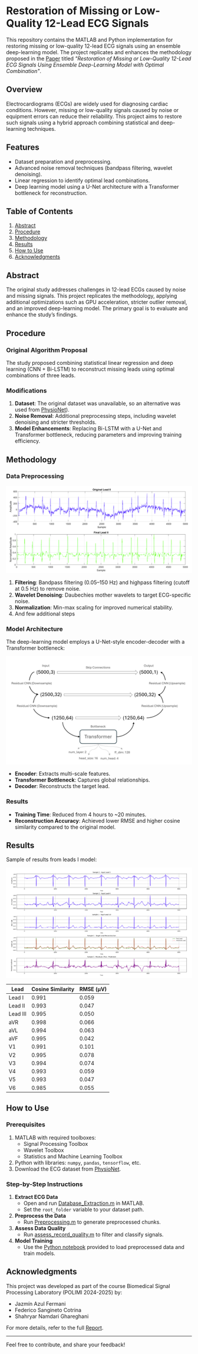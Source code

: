 # Restoration of Missing or Low-Quality 12-Lead ECG Signals

This repository contains the MATLAB and Python implementation for restoring missing or low-quality 12-lead ECG signals using an ensemble deep-learning model. The project replicates and enhances the methodology proposed in the [Paper](./paper.pdf) titled *"Restoration of Missing or Low-Quality 12-Lead ECG Signals Using Ensemble Deep-Learning Model with Optimal Combination"*. 

## Overview
Electrocardiograms (ECGs) are widely used for diagnosing cardiac conditions. However, missing or low-quality signals caused by noise or equipment errors can reduce their reliability. This project aims to restore such signals using a hybrid approach combining statistical and deep-learning techniques.

## Features
- Dataset preparation and preprocessing.
- Advanced noise removal techniques (bandpass filtering, wavelet denoising).
- Linear regression to identify optimal lead combinations.
- Deep learning model using a U-Net architecture with a Transformer bottleneck for reconstruction.

## Table of Contents
1. [Abstract](#abstract)
2. [Procedure](#procedure)
3. [Methodology](#methodology)
4. [Results](#results)
5. [How to Use](#how-to-use)
6. [Acknowledgments](#acknowledgments)

## Abstract
The original study addresses challenges in 12-lead ECGs caused by noise and missing signals. This project replicates the methodology, applying additional optimizations such as GPU acceleration, stricter outlier removal, and an improved deep-learning model. The primary goal is to evaluate and enhance the study’s findings.

## Procedure
### Original Algorithm Proposal
The study proposed combining statistical linear regression and deep learning (CNN + Bi-LSTM) to reconstruct missing leads using optimal combinations of three leads.

### Modifications
1. **Dataset**: The original dataset was unavailable, so an alternative was used from [PhysioNet](https://physionet.org/content/ecg-arrhythmia/1.0.0/)).
2. **Noise Removal**: Additional preprocessing steps, including wavelet denoising and stricter thresholds.
3. **Model Enhancements**: Replacing Bi-LSTM with a U-Net and Transformer bottleneck, reducing parameters and improving training efficiency.

## Methodology
### Data Preprocessing
![Example Output](./Images/Preprocessing.png)
1. **Filtering**: Bandpass filtering (0.05–150 Hz) and highpass filtering (cutoff at 0.5 Hz) to remove noise.
2. **Wavelet Denoising**: Daubechies mother wavelets to target ECG-specific noise.
3. **Normalization**: Min-max scaling for improved numerical stability.
4. And few additional steps

### Model Architecture
The deep-learning model employs a U-Net-style encoder-decoder with a Transformer bottleneck:

![Example Output](./Images/model.png)

- **Encoder**: Extracts multi-scale features.
- **Transformer Bottleneck**: Captures global relationships.
- **Decoder**: Reconstructs the target lead.

### Results
- **Training Time**: Reduced from 4 hours to ~20 minutes.
- **Reconstruction Accuracy**: Achieved lower RMSE and higher cosine similarity compared to the original model.

## Results
Sample of results from leads I model:

![Example Output](./Images/prediction.png)

| Lead  | Cosine Similarity | RMSE (μV) |
|-------|-------------------|--------------|
| Lead I| 0.991             | 0.059        |
| Lead II| 0.993            | 0.047        |
| Lead III| 0.995           | 0.050        |
| aVR   | 0.998             | 0.066        |
| aVL   | 0.994             | 0.063        |
| aVF   | 0.995             | 0.042        |
| V1    | 0.991             | 0.101        |
| V2    | 0.995             | 0.078        |
| V3    | 0.994             | 0.074        |
| V4    | 0.993             | 0.059        |
| V5    | 0.993             | 0.047        |
| V6    | 0.985             | 0.055        |


## How to Use
### Prerequisites
1. MATLAB with required toolboxes:
   - Signal Processing Toolbox
   - Wavelet Toolbox
   - Statistics and Machine Learning Toolbox
2. Python with libraries: `numpy`, `pandas`, `tensorflow`, etc.
3. Download the ECG dataset from [PhysioNet](https://physionet.org/content/ecg-arrhythmia/1.0.0/).

### Step-by-Step Instructions
1. **Extract ECG Data**
   - Open and run [Database_Extraction.m](./Preprocessing%20Code/Database_extraction.m) in MATLAB.
   - Set the `root_folder` variable to your dataset path.
2. **Preprocess the Data**
   - Run [Preprocessing.m](./Preprocessing%20Code/Preprocessing.m) to generate preprocessed chunks.
3. **Assess Data Quality**
   - Run [assess_record_quality.m](./Preprocessing%20Code/Assess_record_quality.m) to filter and classify signals.
4. **Model Training**
   - Use the [Python notebook](./ecg_restoration.ipynb) provided to load preprocessed data and train models.

## Acknowledgments
This project was developed as part of the course Biomedical Signal Processing Laboratory (POLIMI 2024-2025) by:
- Jazmín Azul Fermani
- Federico Sangineto Cotrina
- Shahryar Namdari Ghareghani

For more details, refer to the full [Report](./Report.pdf).

---
Feel free to contribute, and share your feedback!
